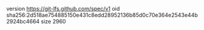 version https://git-lfs.github.com/spec/v1
oid sha256:2d518ae754885150e431c8edd28952136b85d0c70e364e2543e44b2924bc4664
size 2960
